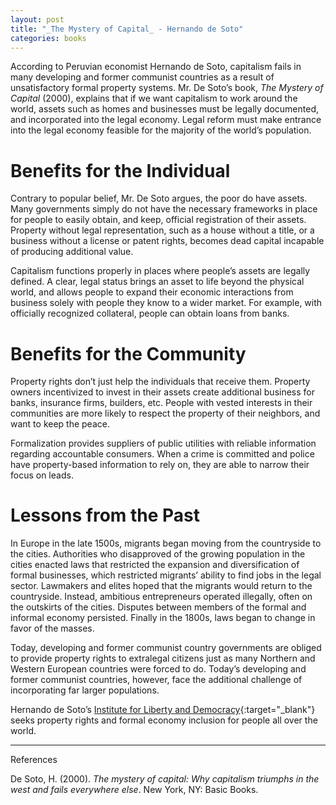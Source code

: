```yaml
---
layout: post
title: "_The Mystery of Capital_ - Hernando de Soto"
categories: books
---
```


According to Peruvian economist Hernando de Soto, capitalism fails in many developing and former communist countries as a result of unsatisfactory formal property systems. Mr. De Soto’s book, _The Mystery of Capital_ (2000), explains that if we want capitalism to work around the world, assets such as homes and businesses must be legally documented, and incorporated into the legal economy. Legal reform must make entrance into the legal economy feasible for the majority of the world’s population.

# Benefits for the Individual

Contrary to popular belief, Mr. De Soto argues, the poor do have assets. Many governments simply do not have the necessary frameworks in place for people to easily obtain, and keep, official registration of their assets. Property without legal representation, such as a house without a title, or a business without a license or patent rights, becomes dead capital incapable of producing additional value.

Capitalism functions properly in places where people’s assets are legally defined. A clear, legal status brings an asset to life beyond the physical world, and allows people to expand their economic interactions from business solely with people they know to a wider market. For example, with officially recognized collateral, people can obtain loans from banks.

# Benefits for the Community

Property rights don’t just help the individuals that receive them. Property owners incentivized to invest in their assets create additional business for banks, insurance firms, builders, etc. People with vested interests in their communities are more likely to respect the property of their neighbors, and want to keep the peace.

Formalization provides suppliers of public utilities with reliable information regarding accountable consumers. When a crime is committed and police have property-based information to rely on, they are able to narrow their focus on leads.

# Lessons from the Past

In Europe in the late 1500s, migrants began moving from the countryside to the cities. Authorities who disapproved of the growing population in the cities enacted laws that restricted the expansion and diversification of formal businesses, which restricted migrants’ ability to find jobs in the legal sector. Lawmakers and elites hoped that the migrants would return to the countryside. Instead, ambitious entrepreneurs operated illegally, often on the outskirts of the cities. Disputes between members of the formal and informal economy persisted. Finally in the 1800s, laws began to change in favor of the masses.

Today, developing and former communist country governments are obliged to provide property rights to extralegal citizens just as many Northern and Western European countries were forced to do. Today’s developing and former communist countries, however, face the additional challenge of incorporating far larger populations.

Hernando de Soto’s [Institute for Liberty and Democracy][1]{:target="_blank"} seeks property rights and formal economy inclusion for people all over the world.

---
References

De Soto, H. (2000). _The mystery of capital: Why capitalism triumphs in the west
and fails everywhere else_. New York, NY: Basic Books.

[1]: https://www.ild.org.pe/
